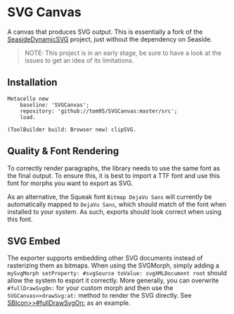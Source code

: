# SVG Canvas

A canvas that produces SVG output. This is essentially a fork of the [SeasideDynamicSVG](http://www.squeaksource.com/SeasideDynamicSVG.html) project, just without the dependency on Seaside.

> NOTE: This project is in an early stage, be sure to have a look at the issues to get an idea of its limitations.

## Installation

```
Metacello new
	baseline: 'SVGCanvas';
	repository: 'github://tom95/SVGCanvas:master/src';
	load.

(ToolBuilder build: Browser new) clipSVG.
```

## Quality & Font Rendering
To correctly render paragraphs, the library needs to use the same font as the final output. To ensure this, it is best to import a TTF font and use this font for morphs you want to export as SVG.

As an alternative, the Squeak font `Bitmap DejaVu Sans` will currently be automatically mapped to `DejaVu Sans`, which should match of the font when installed to your system. As such, exports should look correct when using this font.

## SVG Embed
The exporter supports embedding other SVG documents instead of rasterizing them as bitmaps. When using the SVGMorph, simply adding a `mySvgMorph setProperty: #svgSource toValue: svgXMLDocument root` should allow the system to export it correctly. More generally, you can overwrite `#fullDrawSvgOn:` for your custom morph and then use the `SVGCanvas>>drawSvg:at:` method to render the SVG directly. See [SBIcon>>#fullDrawSvgOn:](https://github.com/tom95/sandblocks/blob/master/packages/Sandblocks-Core/SBIcon.class.st#L4865) as an example.
